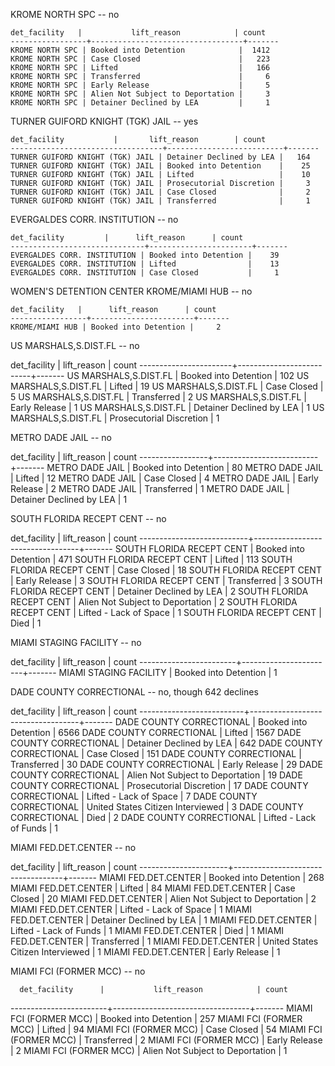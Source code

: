 KROME NORTH SPC -- no

    det_facility   |           lift_reason            | count
    -----------------+----------------------------------+-------
    KROME NORTH SPC | Booked into Detention            |  1412
    KROME NORTH SPC | Case Closed                      |   223
    KROME NORTH SPC | Lifted                           |   166
    KROME NORTH SPC | Transferred                      |     6
    KROME NORTH SPC | Early Release                    |     5
    KROME NORTH SPC | Alien Not Subject to Deportation |     3
    KROME NORTH SPC | Detainer Declined by LEA         |     1

TURNER GUIFORD KNIGHT (TGK) JAIL -- yes

    det_facility           |       lift_reason        | count
    ----------------------------------+--------------------------+-------
    TURNER GUIFORD KNIGHT (TGK) JAIL | Detainer Declined by LEA |   164
    TURNER GUIFORD KNIGHT (TGK) JAIL | Booked into Detention    |    25
    TURNER GUIFORD KNIGHT (TGK) JAIL | Lifted                   |    10
    TURNER GUIFORD KNIGHT (TGK) JAIL | Prosecutorial Discretion |     3
    TURNER GUIFORD KNIGHT (TGK) JAIL | Case Closed              |     2
    TURNER GUIFORD KNIGHT (TGK) JAIL | Transferred              |     1

EVERGALDES CORR. INSTITUTION -- no

    det_facility         |      lift_reason      | count
    ------------------------------+-----------------------+-------
    EVERGALDES CORR. INSTITUTION | Booked into Detention |    39
    EVERGALDES CORR. INSTITUTION | Lifted                |    13
    EVERGALDES CORR. INSTITUTION | Case Closed           |     1

WOMEN'S DETENTION CENTER
KROME/MIAMI HUB -- no

    det_facility   |      lift_reason      | count
    -----------------+-----------------------+-------
    KROME/MIAMI HUB | Booked into Detention |     2

US MARSHALS,S.DIST.FL -- no

det_facility      |       lift_reason        | count
-----------------------+--------------------------+-------
US MARSHALS,S.DIST.FL | Booked into Detention    |   102
US MARSHALS,S.DIST.FL | Lifted                   |    19
US MARSHALS,S.DIST.FL | Case Closed              |     5
US MARSHALS,S.DIST.FL | Transferred              |     2
US MARSHALS,S.DIST.FL | Early Release            |     1
US MARSHALS,S.DIST.FL | Detainer Declined by LEA |     1
US MARSHALS,S.DIST.FL | Prosecutorial Discretion |     1

METRO DADE JAIL -- no

det_facility   |       lift_reason        | count
-----------------+--------------------------+-------
METRO DADE JAIL | Booked into Detention    |    80
METRO DADE JAIL | Lifted                   |    12
METRO DADE JAIL | Case Closed              |     4
METRO DADE JAIL | Early Release            |     2
METRO DADE JAIL | Transferred              |     1
METRO DADE JAIL | Detainer Declined by LEA |     1

SOUTH FLORIDA RECEPT CENT -- no

det_facility        |           lift_reason            | count
---------------------------+----------------------------------+-------
SOUTH FLORIDA RECEPT CENT | Booked into Detention            |   471
SOUTH FLORIDA RECEPT CENT | Lifted                           |   113
SOUTH FLORIDA RECEPT CENT | Case Closed                      |    18
SOUTH FLORIDA RECEPT CENT | Early Release                    |     3
SOUTH FLORIDA RECEPT CENT | Transferred                      |     3
SOUTH FLORIDA RECEPT CENT | Detainer Declined by LEA         |     2
SOUTH FLORIDA RECEPT CENT | Alien Not Subject to Deportation |     2
SOUTH FLORIDA RECEPT CENT | Lifted - Lack of Space           |     1
SOUTH FLORIDA RECEPT CENT | Died                             |     1

MIAMI STAGING FACILITY -- no

det_facility      |      lift_reason      | count
------------------------+-----------------------+-------
MIAMI STAGING FACILITY | Booked into Detention |     1

DADE COUNTY CORRECTIONAL -- no, though 642 declines

det_facility       |            lift_reason            | count
--------------------------+-----------------------------------+-------
DADE COUNTY CORRECTIONAL | Booked into Detention             |  6566
DADE COUNTY CORRECTIONAL | Lifted                            |  1567
DADE COUNTY CORRECTIONAL | Detainer Declined by LEA          |   642
DADE COUNTY CORRECTIONAL | Case Closed                       |   151
DADE COUNTY CORRECTIONAL | Transferred                       |    30
DADE COUNTY CORRECTIONAL | Early Release                     |    29
DADE COUNTY CORRECTIONAL | Alien Not Subject to Deportation  |    19
DADE COUNTY CORRECTIONAL | Prosecutorial Discretion          |    17
DADE COUNTY CORRECTIONAL | Lifted - Lack of Space            |     7
DADE COUNTY CORRECTIONAL | United States Citizen Interviewed |     3
DADE COUNTY CORRECTIONAL | Died                              |     2
DADE COUNTY CORRECTIONAL | Lifted - Lack of Funds            |     1

MIAMI FED.DET.CENTER -- no

det_facility     |            lift_reason            | count
----------------------+-----------------------------------+-------
MIAMI FED.DET.CENTER | Booked into Detention             |   268
MIAMI FED.DET.CENTER | Lifted                            |    84
MIAMI FED.DET.CENTER | Case Closed                       |    20
MIAMI FED.DET.CENTER | Alien Not Subject to Deportation  |     2
MIAMI FED.DET.CENTER | Lifted - Lack of Space            |     1
MIAMI FED.DET.CENTER | Detainer Declined by LEA          |     1
MIAMI FED.DET.CENTER | Lifted - Lack of Funds            |     1
MIAMI FED.DET.CENTER | Died                              |     1
MIAMI FED.DET.CENTER | Transferred                       |     1
MIAMI FED.DET.CENTER | United States Citizen Interviewed |     1
MIAMI FED.DET.CENTER | Early Release                     |     1

MIAMI FCI (FORMER MCC) -- no

      det_facility      |           lift_reason            | count
------------------------+----------------------------------+-------
 MIAMI FCI (FORMER MCC) | Booked into Detention            |   257
 MIAMI FCI (FORMER MCC) | Lifted                           |    94
 MIAMI FCI (FORMER MCC) | Case Closed                      |    54
 MIAMI FCI (FORMER MCC) | Transferred                      |     2
 MIAMI FCI (FORMER MCC) | Early Release                    |     2
 MIAMI FCI (FORMER MCC) | Alien Not Subject to Deportation |     1
